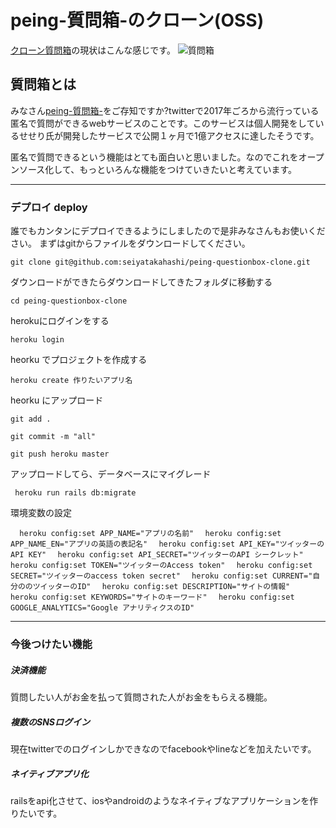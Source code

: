# peing-質問箱-のクローン(OSS)
[クローン質問箱](https://qubox.org)の現状はこんな感じです。
![質問箱](https://s3-us-west-1.amazonaws.com/4chat/sread/FireShot+Capture+058+-+qubox+-+%E8%B3%AA%E5%95%8F%E7%AE%B1+-+qubox.org.png "質問箱")

## 質問箱とは
みなさん[peing-質問箱-](https://peing.net/)をご存知ですか?twitterで2017年ごろから流行っている匿名で質問ができるwebサービスのことです。このサービスは個人開発をしているせせり氏が開発したサービスで公開１ヶ月で1億アクセスに達したそうです。

匿名で質問できるという機能はとても面白いと思いました。なのでこれをオープンソース化して、もっといろんな機能をつけていきたいと考えています。

___

### デプロイ deploy
誰でもカンタンにデプロイできるようにしましたので是非みなさんもお使いください。
まずはgitからファイルをダウンロードしてください。

``` git clone git@github.com:seiyatakahashi/peing-questionbox-clone.git ```

ダウンロードができたらダウンロードしてきたフォルダに移動する

``` cd peing-questionbox-clone ```

herokuにログインをする

``` heroku login ```

heorku でプロジェクトを作成する

``` heroku create 作りたいアプリ名 ```

heorku にアップロード

``` git add . ```

``` git commit -m "all" ```

``` git push heroku master ```

アップロードしてら、データベースにマイグレード

``` heroku run rails db:migrate```

環境変数の設定

```  heroku config:set APP_NAME="アプリの名前"```
```  heroku config:set APP_NAME_EN="アプリの英語の表記名"```
```  heroku config:set API_KEY="ツイッターのAPI KEY"```
```  heroku config:set API_SECRET="ツイッターのAPI シークレット"```
```  heroku config:set TOKEN="ツイッターのAccess token"```
```  heroku config:set SECRET="ツイッターのaccess token secret"```
```  heroku config:set CURRENT="自分ののツイッターのID"```
```  heroku config:set DESCRIPTION="サイトの情報"```
```  heroku config:set KEYWORDS="サイトのキーワード"```
```  heroku config:set GOOGLE_ANALYTICS="Google アナリティクスのID"```


___

### 今後つけたい機能
##### 決済機能
質問したい人がお金を払って質問された人がお金をもらえる機能。
##### 複数のSNSログイン
現在twitterでのログインしかできなのでfacebookやlineなどを加えたいです。
##### ネイティブアプリ化
railsをapi化させて、iosやandroidのようなネイティブなアプリケーションを作りたいです。

